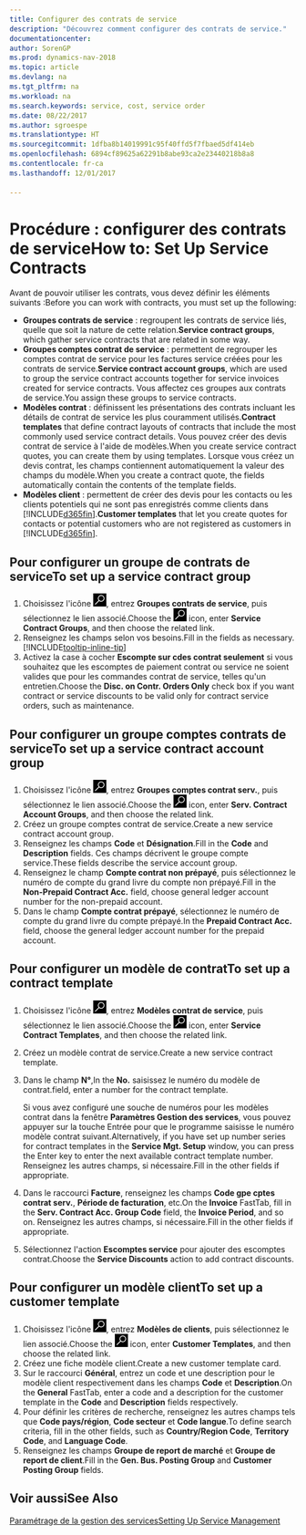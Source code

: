 ```yaml
---
title: Configurer des contrats de service
description: "Découvrez comment configurer des contrats de service."
documentationcenter: 
author: SorenGP
ms.prod: dynamics-nav-2018
ms.topic: article
ms.devlang: na
ms.tgt_pltfrm: na
ms.workload: na
ms.search.keywords: service, cost, service order
ms.date: 08/22/2017
ms.author: sgroespe
ms.translationtype: HT
ms.sourcegitcommit: 1dfba8b14019991c95f40ffd5f7fbaed5df414eb
ms.openlocfilehash: 6894cf89625a62291b8abe93ca2e23440218b8a8
ms.contentlocale: fr-ca
ms.lasthandoff: 12/01/2017

---
```


# <a name="how-to-set-up-service-contracts"></a><span data-ttu-id="ed455-103">Procédure : configurer des contrats de service</span><span class="sxs-lookup"><span data-stu-id="ed455-103">How to: Set Up Service Contracts</span></span>
<span data-ttu-id="ed455-104">Avant de pouvoir utiliser les contrats, vous devez définir les éléments suivants :</span><span class="sxs-lookup"><span data-stu-id="ed455-104">Before you can work with contracts, you must set up the following:</span></span> 

* <span data-ttu-id="ed455-105">**Groupes contrats de service** : regroupent les contrats de service liés, quelle que soit la nature de cette relation.</span><span class="sxs-lookup"><span data-stu-id="ed455-105">**Service contract groups**, which gather service contracts that are related in some way.</span></span>
* <span data-ttu-id="ed455-106">**Groupes comptes contrat de service** : permettent de regrouper les comptes contrat de service pour les factures service créées pour les contrats de service.</span><span class="sxs-lookup"><span data-stu-id="ed455-106">**Service contract account groups**, which are used to group the service contract accounts together for service invoices created for service contracts.</span></span> <span data-ttu-id="ed455-107">Vous affectez ces groupes aux contrats de service.</span><span class="sxs-lookup"><span data-stu-id="ed455-107">You assign these groups to service contracts.</span></span>  
* <span data-ttu-id="ed455-108">**Modèles contrat** : définissent les présentations des contrats incluant les détails de contrat de service les plus couramment utilisés.</span><span class="sxs-lookup"><span data-stu-id="ed455-108">**Contract templates** that define contract layouts of contracts that include the most commonly used service contract details.</span></span> <span data-ttu-id="ed455-109">Vous pouvez créer des devis contrat de service à l'aide de modèles.</span><span class="sxs-lookup"><span data-stu-id="ed455-109">When you create service contract quotes, you can create them by using templates.</span></span> <span data-ttu-id="ed455-110">Lorsque vous créez un devis contrat, les champs contiennent automatiquement la valeur des champs du modèle.</span><span class="sxs-lookup"><span data-stu-id="ed455-110">When you create a contract quote, the fields automatically contain the contents of the template fields.</span></span>
* <span data-ttu-id="ed455-111">**Modèles client** : permettent de créer des devis pour les contacts ou les clients potentiels qui ne sont pas enregistrés comme clients dans [!INCLUDE[d365fin](includes/d365fin_md.md)].</span><span class="sxs-lookup"><span data-stu-id="ed455-111">**Customer templates** that let you create quotes for contacts or potential customers who are not registered as customers in [!INCLUDE[d365fin](includes/d365fin_md.md)].</span></span>  

## <a name="to-set-up-a-service-contract-group"></a><span data-ttu-id="ed455-112">Pour configurer un groupe de contrats de service</span><span class="sxs-lookup"><span data-stu-id="ed455-112">To set up a service contract group</span></span>  
1. <span data-ttu-id="ed455-113">Choisissez l'icône ![Page ou rapport pour la recherche](media/ui-search/search_small.png "icône Page ou rapport pour la recherche"), entrez **Groupes contrats de service**, puis sélectionnez le lien associé.</span><span class="sxs-lookup"><span data-stu-id="ed455-113">Choose the ![Search for Page or Report](media/ui-search/search_small.png "Search for Page or Report icon") icon, enter **Service Contract Groups**, and then choose the related link.</span></span>  
2. <span data-ttu-id="ed455-114">Renseignez les champs selon vos besoins.</span><span class="sxs-lookup"><span data-stu-id="ed455-114">Fill in the fields as necessary.</span></span> [!INCLUDE[tooltip-inline-tip](includes/tooltip-inline-tip_md.md)]
3. <span data-ttu-id="ed455-115">Activez la case à cocher **Escompte sur cdes contrat seulement** si vous souhaitez que les escomptes de paiement contrat ou service ne soient valides que pour les commandes contrat de service, telles qu'un entretien.</span><span class="sxs-lookup"><span data-stu-id="ed455-115">Choose the **Disc. on Contr. Orders Only** check box if you want contract or service discounts to be valid only for contract service orders, such as maintenance.</span></span>  

## <a name="to-set-up-a-service-contract-account-group"></a><span data-ttu-id="ed455-116">Pour configurer un groupe comptes contrats de service</span><span class="sxs-lookup"><span data-stu-id="ed455-116">To set up a service contract account group</span></span>  
1. <span data-ttu-id="ed455-117">Choisissez l'icône ![Page ou rapport pour la recherche](media/ui-search/search_small.png "icône Page ou rapport pour la recherche"), entrez **Groupes comptes contrat serv.**, puis sélectionnez le lien associé.</span><span class="sxs-lookup"><span data-stu-id="ed455-117">Choose the ![Search for Page or Report](media/ui-search/search_small.png "Search for Page or Report icon") icon, enter **Serv. Contract Account Groups**, and then choose the related link.</span></span>  
2. <span data-ttu-id="ed455-118">Créez un groupe comptes contrat de service.</span><span class="sxs-lookup"><span data-stu-id="ed455-118">Create a new service contract account group.</span></span>   
3. <span data-ttu-id="ed455-119">Renseignez les champs **Code** et **Désignation**.</span><span class="sxs-lookup"><span data-stu-id="ed455-119">Fill in the **Code** and **Description** fields.</span></span> <span data-ttu-id="ed455-120">Ces champs décrivent le groupe compte service.</span><span class="sxs-lookup"><span data-stu-id="ed455-120">These fields describe the service account group.</span></span>  
4. <span data-ttu-id="ed455-121">Renseignez le champ **Compte contrat non prépayé**, puis sélectionnez le numéro de compte du grand livre du compte non prépayé.</span><span class="sxs-lookup"><span data-stu-id="ed455-121">Fill in the **Non-Prepaid Contract Acc.** field, choose general ledger account number for the non-prepaid account.</span></span>  
5. <span data-ttu-id="ed455-122">Dans le champ **Compte contrat prépayé**, sélectionnez le numéro de compte du grand livre du compte prépayé.</span><span class="sxs-lookup"><span data-stu-id="ed455-122">In the **Prepaid Contract Acc.** field, choose the general ledger account number for the prepaid account.</span></span>  

## <a name="to-set-up-a-contract-template"></a><span data-ttu-id="ed455-123">Pour configurer un modèle de contrat</span><span class="sxs-lookup"><span data-stu-id="ed455-123">To set up a contract template</span></span>  
1. <span data-ttu-id="ed455-124">Choisissez l'icône ![Page ou rapport pour la recherche](media/ui-search/search_small.png "icône Page ou rapport pour la recherche"), entrez **Modèles contrat de service**, puis sélectionnez le lien associé.</span><span class="sxs-lookup"><span data-stu-id="ed455-124">Choose the ![Search for Page or Report](media/ui-search/search_small.png "Search for Page or Report icon") icon, enter **Service Contract Templates**, and then choose the related link.</span></span>  
2. <span data-ttu-id="ed455-125">Créez un modèle contrat de service.</span><span class="sxs-lookup"><span data-stu-id="ed455-125">Create a new service contract template.</span></span>  
3. <span data-ttu-id="ed455-126">Dans le champ **N°**,</span><span class="sxs-lookup"><span data-stu-id="ed455-126">In the **No.**</span></span> <span data-ttu-id="ed455-127">saisissez le numéro du modèle de contrat.</span><span class="sxs-lookup"><span data-stu-id="ed455-127">field, enter a number for the contract template.</span></span>  
  
     <span data-ttu-id="ed455-128">Si vous avez configuré une souche de numéros pour les modèles contrat dans la fenêtre **Paramètres Gestion des services**, vous pouvez appuyer sur la touche Entrée pour que le programme saisisse le numéro modèle contrat suivant.</span><span class="sxs-lookup"><span data-stu-id="ed455-128">Alternatively, if you have set up number series for contract templates in the **Service Mgt. Setup** window, you can press the Enter key to enter the next available contract template number.</span></span> <span data-ttu-id="ed455-129">Renseignez les autres champs, si nécessaire.</span><span class="sxs-lookup"><span data-stu-id="ed455-129">Fill in the other fields if appropriate.</span></span>  
  
4. <span data-ttu-id="ed455-130">Dans le raccourci **Facture**, renseignez les champs **Code gpe cptes contrat serv.**, **Période de facturation**, etc.</span><span class="sxs-lookup"><span data-stu-id="ed455-130">On the **Invoice** FastTab, fill in the **Serv. Contract Acc. Group Code** field, the **Invoice Period**, and so on.</span></span> <span data-ttu-id="ed455-131">Renseignez les autres champs, si nécessaire.</span><span class="sxs-lookup"><span data-stu-id="ed455-131">Fill in the other fields if appropriate.</span></span>  
5. <span data-ttu-id="ed455-132">Sélectionnez l'action **Escomptes service** pour ajouter des escomptes contrat.</span><span class="sxs-lookup"><span data-stu-id="ed455-132">Choose the **Service Discounts** action to add contract discounts.</span></span>  

## <a name="to-set-up-a-customer-template"></a><span data-ttu-id="ed455-133">Pour configurer un modèle client</span><span class="sxs-lookup"><span data-stu-id="ed455-133">To set up a customer template</span></span>  
1. <span data-ttu-id="ed455-134">Choisissez l'icône ![Page ou rapport pour la recherche](media/ui-search/search_small.png "icône Page ou rapport pour la recherche"), entrez **Modèles de clients**, puis sélectionnez le lien associé.</span><span class="sxs-lookup"><span data-stu-id="ed455-134">Choose the ![Search for Page or Report](media/ui-search/search_small.png "Search for Page or Report icon") icon, enter **Customer Templates**, and then choose the related link.</span></span>  
2. <span data-ttu-id="ed455-135">Créez une fiche modèle client.</span><span class="sxs-lookup"><span data-stu-id="ed455-135">Create a new customer template card.</span></span>  
3. <span data-ttu-id="ed455-136">Sur le raccourci **Général**, entrez un code et une description pour le modèle client respectivement dans les champs **Code** et **Description**.</span><span class="sxs-lookup"><span data-stu-id="ed455-136">On the **General** FastTab, enter a code and a description for the customer template in the **Code** and **Description** fields respectively.</span></span> 
4. <span data-ttu-id="ed455-137">Pour définir les critères de recherche, renseignez les autres champs tels que **Code pays/région**, **Code secteur** et **Code langue**.</span><span class="sxs-lookup"><span data-stu-id="ed455-137">To define search criteria, fill in the other fields, such as **Country/Region Code**, **Territory Code**, and **Language Code**.</span></span>  
5. <span data-ttu-id="ed455-138">Renseignez les champs **Groupe de report de marché** et **Groupe de report de client**.</span><span class="sxs-lookup"><span data-stu-id="ed455-138">Fill in the **Gen. Bus. Posting Group** and **Customer Posting Group** fields.</span></span>  

## <a name="see-also"></a><span data-ttu-id="ed455-139">Voir aussi</span><span class="sxs-lookup"><span data-stu-id="ed455-139">See Also</span></span>
[<span data-ttu-id="ed455-140">Paramétrage de la gestion des services</span><span class="sxs-lookup"><span data-stu-id="ed455-140">Setting Up Service Management</span></span>](service-setup-service.md)
